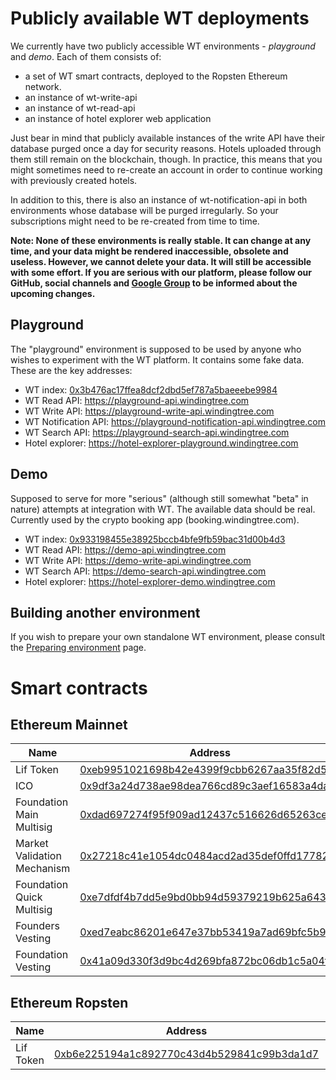 # Publicly available WT deployments

We currently have two publicly accessible WT environments -
*playground* and *demo*. Each of them consists of:

- a set of WT smart contracts, deployed to the Ropsten Ethereum network.
- an instance of wt-write-api
- an instance of wt-read-api
- an instance of hotel explorer web application

Just bear in mind that publicly available instances of the write
API have their database purged once a day for security reasons.
Hotels uploaded through them still remain on the blockchain,
though. In practice, this means that you might sometimes need to
re-create an account in order to continue working with
previously created hotels.

In addition to this, there is also an instance of wt-notification-api in
both environments whose database will be purged irregularly. So your
subscriptions might need to be re-created from time to time.

**Note: None of these environments is really stable. It can change at any time,
and your data might be rendered inaccessible, obsolete and useless. However, we
cannot delete your data. It will still be accessible with some effort. If you
are serious with our platform, please follow our GitHub, social channels and
[Google Group](https://groups.google.com/forum/#!forum/windingtree) to be
informed about the upcoming changes.**

## Playground

The "playground" environment is supposed to be used by anyone
who wishes to experiment with the WT platform. It contains some
fake data. These are the key addresses:

- WT index: [0x3b476ac17ffea8dcf2dbd5ef787a5baeeebe9984](https://ropsten.etherscan.io/address/0x3b476ac17ffea8dcf2dbd5ef787a5baeeebe9984)
- WT Read API: https://playground-api.windingtree.com
- WT Write API: https://playground-write-api.windingtree.com
- WT Notification API: https://playground-notification-api.windingtree.com
- WT Search API: https://playground-search-api.windingtree.com
- Hotel explorer: https://hotel-explorer-playground.windingtree.com

## Demo

Supposed to serve for more "serious" (although still somewhat
"beta" in nature) attempts at integration with WT. The available
data should be real. Currently used by the crypto booking app
(booking.windingtree.com).

- WT index: [0x933198455e38925bccb4bfe9fb59bac31d00b4d3](https://ropsten.etherscan.io/address/0x933198455e38925bccb4bfe9fb59bac31d00b4d3)
- WT Read API: https://demo-api.windingtree.com
- WT Write API: https://demo-write-api.windingtree.com
- WT Search API: https://demo-search-api.windingtree.com
- Hotel explorer: https://hotel-explorer-demo.windingtree.com

## Building another environment

If you wish to prepare your own standalone WT environment,
please consult the [Preparing environment](developer-guides/preparing-environment.md) page.


# Smart contracts

## Ethereum Mainnet

| Name                        | Address                                                                                                               | ENS                                                                             | Status     |
| --------------------------- | --------------------------------------------------------------------------------------------------------------------- | ------------------------------------------------------------------------------- | ---------- |
| Lif Token                   | [0xeb9951021698b42e4399f9cbb6267aa35f82d59d](https://etherscan.io/token/0xeb9951021698b42e4399f9cbb6267aa35f82d59d)   | [token.windingtree.eth](https://etherscan.io/enslookup?q=token.windingtree.eth) | Active     |
| ICO                         | [0x9df3a24d738ae98dea766cd89c3aef16583a4daf](https://etherscan.io/address/0x9df3a24d738ae98dea766cd89c3aef16583a4daf) | [ico.windingtree.eth](https://etherscan.io/enslookup?q=ico.windingtree.eth)     | Deprecated |
| Foundation Main Multisig    | [0xdad697274f95f909ad12437c516626d65263ce47](https://etherscan.io/address/0xdad697274f95f909ad12437c516626d65263ce47) | [windingtree.eth](https://etherscan.io/enslookup?q=windingtree.eth)             | Active     |
| Market Validation Mechanism | [0x27218c41e1054dc0484acd2ad35def0ffd17782a](https://etherscan.io/address/0x27218c41e1054dc0484acd2ad35def0ffd17782a) | [mvm.windingtree.eth](https://etherscan.io/enslookup?q=mvm.windingtree.eth)     | Active     |
| Foundation Quick Multisig   | [0xe7dfdf4b7dd5e9bd0bb94d59379219b625a6433d](https://etherscan.io/address/0xe7dfdf4b7dd5e9bd0bb94d59379219b625a6433d) |                                                                                 | Active     |
| Founders Vesting            | [0xed7eabc86201e647e37bb53419a7ad69bfc5b944](https://etherscan.io/address/0xed7eabc86201e647e37bb53419a7ad69bfc5b944) |                                                                                 | Active     |
| Foundation Vesting          | [0x41a09d330f3d9bc4d269bfa872bc06db1c5a04fc](https://etherscan.io/address/0x41a09d330f3d9bc4d269bfa872bc06db1c5a04fc) |                                                                                 | Active     |

## Ethereum Ropsten

| Name                        | Address                                                                                                               | ENS | Status     |
| --------------------------- | --------------------------------------------------------------------------------------------------------------------- | --- | ---------- |
| Lif Token                   | [0xb6e225194a1c892770c43d4b529841c99b3da1d7](https://ropsten.etherscan.io/address/0xb6e225194a1c892770c43d4b529841c99b3da1d7)   |     | Active     |
